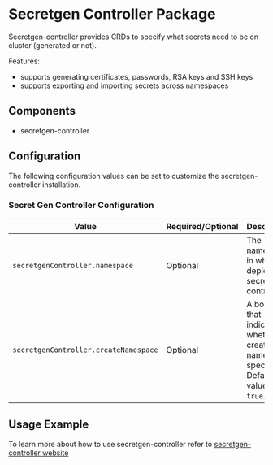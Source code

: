 # Secretgen Controller Package

Secretgen-controller provides CRDs to specify what secrets need to be on cluster (generated or not).

Features:

* supports generating certificates, passwords, RSA keys and SSH keys
* supports exporting and importing secrets across namespaces

## Components

* secretgen-controller

## Configuration

The following configuration values can be set to customize the secretgen-controller installation.

### Secret Gen Controller Configuration

| Value | Required/Optional | Description |
|-------|-------------------|-------------|
| `secretgenController.namespace` | Optional | The namespace in which to deploy secretgen-controller.|
| `secretgenController.createNamespace` | Optional | A boolean that indicates whether to create the namespace specified. Default value is `true`. |

## Usage Example

To learn more about how to use secretgen-controller refer to [secretgen-controller website](https://github.com/vmware-tanzu/carvel-secretgen-controller)

